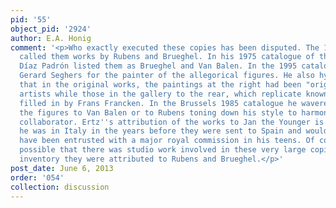 ```yaml
---
pid: '55'
object_pid: '2924'
author: E.A. Honig
comment: '<p>Who exactly executed these copies has been disputed. The 1636 inventory
  called them works by Rubens and Brueghel. In his 1975 catalogue of the Prado collection,
  Díaz Padrón listed them as Brueghel and Van Balen. In the 1995 catalogue he suggested
  Gerard Seghers for the painter of the allegorical figures. He also hypothesized
  that in the original works, the paintings at the right had been "originals" by specific
  artists while those in the gallery to the rear, which replicate known works, were
  filled in by Frans Francken. In the Brussels 1985 catalogue he wavered between attributing
  the figures to Van Balen or to Rubens toning down his style to harmonize with a
  collaborator. Ertz''s attribution of the works to Jan the Younger is impossible:
  he was in Italy in the years before they were sent to Spain and would surely not
  have been entrusted with a major royal commission in his teens. Of course it is
  possible that there was studio work involved in these very large copies.  In 1636
  inventory they were attributed to Rubens and Brueghel.</p>'
post_date: June 6, 2013
order: '054'
collection: discussion
---
```

